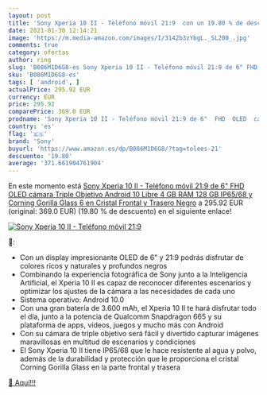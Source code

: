 ```yaml
---
layout: post
title: 'Sony Xperia 10 II - Teléfono móvil 21:9  con un 19.80 % de descuento'
date: 2021-01-30 12:14:21
image: 'https://m.media-amazon.com/images/I/3142b3zYbgL._SL200_.jpg'
comments: true
category: ofertas
author: ring
slug: 'B086M1D6G8-es Sony Xperia 10 II - Teléfono móvil 21:9 de 6" FHD OLED...'
sku: 'B086M1D6G8-es'
tags: [ 'android', ]
actualPrice: 295.92 EUR
currency: EUR
price: 295.92
comparePrice: 369.0 EUR
prodname: 'Sony Xperia 10 II - Teléfono móvil 21:9 de 6"  FHD  OLED  cámara Triple Objetivo  Android 10  Libre  4 GB RAM  128 GB  IP65/68 y Corning Gorilla Glass 6 en Cristal Frontal y Trasero   Negro'
country: 'es'
flag: '🇪🇸'
brand: 'Sony'
buyurl: 'https://www.amazon.es/dp/B086M1D6G8/?tag=tolees-21'
descuento: '19.80'
average: '371.661904761904'
---
```


En este momento está [Sony Xperia 10 II - Teléfono móvil 21:9 de 6"  FHD  OLED  cámara Triple Objetivo  Android 10  Libre  4 GB RAM  128 GB  IP65/68 y Corning Gorilla Glass 6 en Cristal Frontal y Trasero   Negro](https://www.amazon.es/dp/B086M1D6G8/?tag=tolees-21) a 295.92 EUR (original: 369.0 EUR) (19.80 %  de descuento) en el siguiente enlace!

[![Sony Xperia 10 II - Teléfono móvil 21:9 ](https://m.media-amazon.com/images/I/3142b3zYbgL._SL200_.jpg)](https://www.amazon.es/dp/B086M1D6G8/?tag=tolees-21)

🔎:

- Con un display impresionante OLED de 6" y 21:9 podrás disfrutar de colores ricos y naturales y profundos negros
- Combinando la experiencia fotográfica de Sony junto a la Inteligencia Artificial, el Xperia 10 II es capaz de reconocer diferentes escenarios y optimizar los ajustes de la cámara a las necesidades de cada uno
- Sistema operativo: Android 10.0
- Con una gran batería de 3.600 mAh, el Xperia 10 II te hará disfrutar todo el día, junto a la potencia de Qualcomm Snapdragon 665 y su plataforma de apps, vídeos, juegos y mucho más con Android
- Con su cámara de triple objetivo será fácil y divertido capturar imágenes maravillosas en multitud de escenarios y condiciones
- El Sony Xperia 10 II tiene IP65/68 que le hace resistente al agua y polvo, además de la durabilidad y protección que le proporciona el cristal Corning Gorilla Glass en la parte frontal y trasera

[🛒 Aquí!!!](https://www.amazon.es/dp/B086M1D6G8/?tag=tolees-21)
